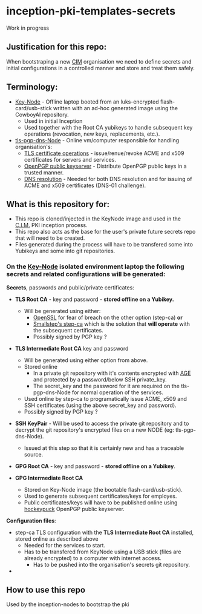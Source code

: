 # inception-pki-templates-secrets
Work in progress

## Justification for this repo:
When bootstraping a new [CIM]() organisation we need to define secrets and initial configurations in a controlled manner and store and treat them safely.

## Terminology:
 - [Key-Node]() - Offline laptop booted from an luks-encrypted flash-card/usb-stick written with an ad-hoc generated image using the CowboyAI repository.
   - Used in initial Inception
   - Used together with the Root CA yubikeys to handle subsequent key operations (revocation, new keys, replacements, etc.).
 - [tls-pgp-dns-Node]() - Online vm/computer responsible for handling organisation's:
   - [TLS certificate operations](https://smallstep.com/docs/step-ca/provisioners/#remote-provisioner-management) - issue/renue/revoke ACME and x509 certificates for servers and services.
   - [OpenPGP public keyserver](https://github.com/hockeypuck/hockeypuck) - Distribute OpenPGP public keys in a trusted manner.
   - [DNS resolution](https://technitium.com/dns/) - Needed for both DNS resolution and for issuing of ACME and x509 certificates (DNS-01 challenge).

## What is this repository for:
 - This repo is cloned/injected in the KeyNode image and used in the [C.I.M.]() PKI inception process.
 - This repo also acts as the base for the user's private future secrets repo that will need to be created.
 - Files generated during the process will have to be transfered some into Yubikeys and some into git repositories.

### **On the [Key-Node]() isolated environment laptop the following secrets and related configurations will be generated:**

**Secrets**, passwords and public/private certificates:
 - **TLS Root CA** - key and password - **stored offline on a Yubikey.**
   - Will be generated using either:
     - [OpenSSL](https://jamielinux.com/docs/openssl-certificate-authority/introduction.html) for fear of breach on the other option (step-ca) **or**
     - [Smallstep's step-ca](https://smallstep.com/docs/step-ca/) which is the solution that **will operate** with the subsequent certificates.
     - Possibly signed by PGP key ?
 - **TLS Intermediate Root CA** key and password
    - Will be generated using either option from above.
    - Stored online
      - In a private git repository with it's contents encrypted with [AGE](https://github.com/FiloSottile/age) and protected by a password/below SSH private_key.
      - The secret_key and the password for it are required on the tls-pgp-dns-Node for normal operation of the services.
    - Used online by step-ca to programatically issue ACME, x509 and SSH certificates (using the above secret_key and password).
    - Possibly signed by PGP key ?
 - **SSH KeyPair** - Will be used to access the private git repository and to decrypt the git repository's encrypted files on a new NODE (eg: tls-pgp-dns-Node).
   - Issued at this step so that it is certainly new and has a traceable source.

 - **GPG Root CA** - key and password - **stored offline on a Yubikey**.
 - **GPG Intermediate Root CA**
    - Stored on Key-Node image (the bootable flash-card/usb-stick).
    - Used to generate subsequent certificates/keys for employes.
    - Public certificates/keys will have to be published online using [hockeypuck](https://github.com/hockeypuck/hockeypuck) OpenPGP public keyserver.




**Configuration files**:
 - step-ca TLS configuration with the **TLS Intermediate Root CA** installed, stored online as described above
   - Needed for the services to start.
   - Has to be transfered from KeyNode using a USB stick (files are already encrypted) to a computer with internet access.
     - Has to be pushed into the organisation's secrets git repository.
 -






## How to use this repo
Used by the inception-nodes to bootstrap the pki
